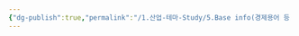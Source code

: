 ```yaml
---
{"dg-publish":true,"permalink":"/1.산업-테마-Study/5.Base info(경제용어 등 기타 정보)/기타/계절,월/3월/","created":"2024-11-20T21:02:30.049+09:00","updated":"2025-06-03T20:07:22.418+09:00"}
---
```


